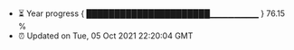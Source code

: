 - ⏳ Year progress { ██████████████████████▁▁▁▁▁▁▁▁ } 76.15 %
- ⏰ Updated on Tue, 05 Oct 2021 22:20:04 GMT

